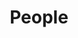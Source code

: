 ---
title: People
slug: people
menu:
  docs:
    name: People
    parent: welcome-to-falafel
    weight: 2
---
